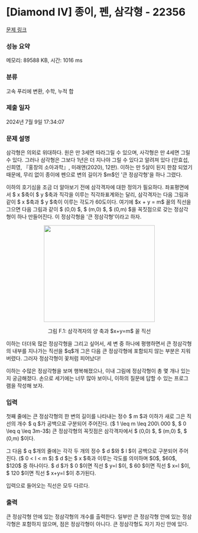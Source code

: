 # [Diamond IV] 종이, 펜, 삼각형 - 22356 

[문제 링크](https://www.acmicpc.net/problem/22356) 

### 성능 요약

메모리: 89588 KB, 시간: 1016 ms

### 분류

고속 푸리에 변환, 수학, 누적 합

### 제출 일자

2024년 7월 9일 17:34:07

### 문제 설명

<p>삼각형은 의외로 위대하다. 원은 만 3세면 따라그릴 수 있으며, 사각형은 만 4세면 그릴 수 있다. 그러나 삼각형은 그보다 1년은 더 지나야 그릴 수 있다고 알려져 있다 (안효섭, 신희영, 『홍창의 소아과학』, 미래앤(2020), 12판). 이하는 만 5살이 된지 한참 되었기 때문에, 무리 없이 종이에 펜으로 변의 길이가 $m$인 '큰 정삼각형'을 하나 그렸다.</p>

<p>이하의 호기심을 조금 더 알아보기 전에 삼각격자에 대한 정의가 필요하다. 좌표평면에서 $ x $축이 $ y $축과 직각을 이루는 직각좌표계와는 달리, 삼각격자는 다음 그림과 같이 $ x $축과 $ y $축이 이루는 각도가 60도이다. 여기에 $x + y = m$ 꼴의 직선을 그으면 다음 그림과 같이 $ (0,0) $, $ (m,0) $, $ (0,m) $을 꼭짓점으로 갖는 정삼각형이 하나 만들어진다. 이 정삼각형을 '큰 정삼각형'이라고 하자.</p>

<p style="text-align: center;"><img alt="" src="" style="width: 300px; height: 262px;"></p>

<p style="text-align: center;">그림 F.1: 삼각격자의 양 축과 $x+y=m$ 꼴 직선</p>

<p>이하는 더더욱 많은 정삼각형을 그리고 싶어서, 세 변 중 하나에 평행하면서 큰 정삼각형의 내부를 지나가는 직선을 $q$개 그은 다음 큰 정삼각형에 포함되지 않는 부분은 지워 버렸다. 그러자 정삼각형이 꽃처럼 피어났다! </p>

<p>이하는 수많은 정삼각형을 보며 행복해졌으나, 이내 그림에 정삼각형이 총 몇 개나 있는지 궁금해졌다. 손으로 세기에는 너무 많아 보이니, 이하의 질문에 답할 수 있는 프로그램을 작성해 보자.</p>

### 입력 

 <p>첫째 줄에는 큰 정삼각형의 한 변의 길이를 나타내는 정수 $ m $과 이하가 새로 그은 직선의 개수 $ q $가 공백으로 구분되어 주어진다. ($ 1 \leq m \leq 200\ 000 $, $ 0 \leq q \leq 3m-3$) 큰 정삼각형의 꼭짓점은 삼각격자에서 $ (0,0) $, $ (m,0) $, $ (0,m) $이다.</p>

<p>그 다음 $ q $개의 줄에는 각각 두 개의 정수 $ d $와 $ l $이 공백으로 구분되어 주어진다. ($ 0 < l < m $) $ d $는 $ x $축과 이루는 각도를 의미하며 $0$, $60$, $120$ 중 하나이다. $ d $가 $ 0 $이면 직선 $ y=l $이, $ 60 $이면 직선 $ x=l $이, $ 120 $이면 직선 $ x+y=l $이 추가된다. </p>

<p>입력으로 들어오는 직선은 모두 다르다.</p>

### 출력 

 <p>큰 정삼각형 안에 있는 정삼각형의 개수를 출력한다. 일부만 큰 정삼각형 안에 있는 정삼각형은 포함하지 않으며, 점은 정삼각형이 아니다. 큰 정삼각형도 자기 자신 안에 있다.</p>

